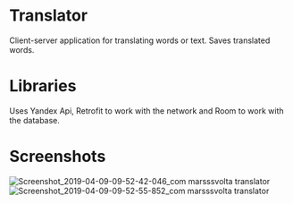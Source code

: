 # Translator
Client-server application for translating words or text. Saves translated words.
# Libraries
Uses Yandex Api, Retrofit to work with the network and Room to work with the database.
# Screenshots
![Screenshot_2019-04-09-09-52-42-046_com marsssvolta translator](https://user-images.githubusercontent.com/38416875/55780630-12a49d00-5ab1-11e9-8788-c800f9662bf6.png)
![Screenshot_2019-04-09-09-52-55-852_com marsssvolta translator](https://user-images.githubusercontent.com/38416875/55780685-3831a680-5ab1-11e9-9ed1-765a21d8a30b.png)
